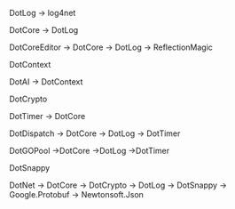 DotLog
    -> log4net

DotCore
    -> DotLog

DotCoreEditor
    -> DotCore
    -> DotLog
    -> ReflectionMagic

DotContext

DotAI
    -> DotContext

DotCrypto

DotTimer
    -> DotCore

DotDispatch
    -> DotCore
    -> DotLog
    -> DotTimer

DotGOPool
    ->DotCore
    ->DotLog
    ->DotTimer

DotSnappy

DotNet
    -> DotCore
    -> DotCrypto
    -> DotLog
    -> DotSnappy
    -> Google.Protobuf
    -> Newtonsoft.Json

